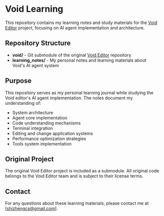 # Void Learning

This repository contains my learning notes and study materials for the [Void Editor](https://voideditor.com) project, focusing on AI agent implementation and architecture.

## Repository Structure

- **void/** - Git submodule of the original [Void Editor](https://github.com/voideditor/void) repository
- **learning_notes/** - My personal notes and learning materials about Void's AI agent system

## Purpose

This repository serves as my personal learning journal while studying the Void editor's AI agent implementation. The notes document my understanding of:

- System architecture
- Agent core implementation 
- Code understanding mechanisms
- Terminal integration
- Editing and change application systems
- Performance optimization strategies
- Tools system implementation

## Original Project

The original Void Editor project is included as a submodule. All original code belongs to the Void Editor team and is subject to their license terms.

## Contact

For any questions about these learning materials, please contact me at [shizhengcs@gmail.com]. 